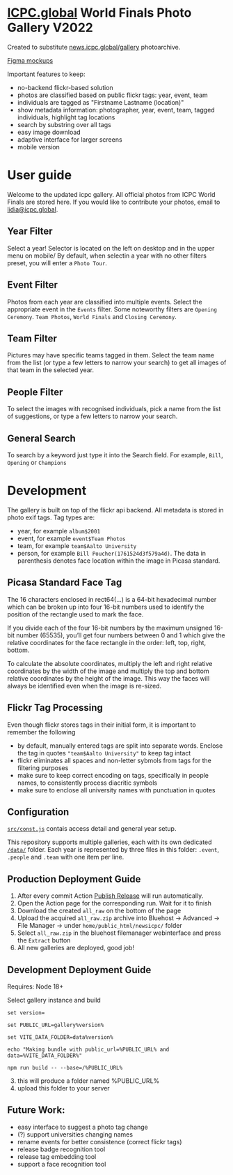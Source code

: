 # [ICPC.global](https://icpc.global) World Finals Photo Gallery V2022

Created to substitute [news.icpc.global/gallery](https://news.icpc.global/gallery) photoarchive.

[Figma mockups](https://www.figma.com/file/MvNh0jm8dj0LXOh9vsVUbK/ICPC-Live?node-id=0%3A1)

Important features to keep:
* no-backend flickr-based solution
* photos are classified based on public flickr tags: year, event, team
* individuals are tagged as "Firstname Lastname (location)"
* show metadata information: photographer, year, event, team, tagged individuals, highlight tag locations
* search by substring over all tags
* easy image download
* adaptive interface for larger screens
* mobile version

# User guide

Welcome to the updated icpc gallery. All official photos from ICPC World Finals are stored here. If you would like to contribute your photos, email to lidia@icpc.global.

## Year Filter

Select a year! Selector is located on the left on desktop and in the upper menu on mobile/ By default, when selectin a year with no other filters preset, you will enter a `Photo Tour`.

## Event Filter

Photos from each year are classified into multiple events. Select the appropriate event in the `Events` filter. Some noteworthy filters are `Opening Ceremony`. `Team Photos`, `World Finals` and `Closing Ceremony`.

## Team Filter

Pictures may have specific teams tagged in them. Select the team name from the list (or type a few letters to narrow your search) to get all images of that team in the selected year.

## People Filter

To select the images with recognised individuals, pick a name from the list of suggestions, or type a few letters to narrow your search.

## General Search

To search by a keyword just type it into the Search field. For example, `Bill`, `Opening` or `Champions`

# Development

The gallery is built on top of the flickr api backend. All metadata is stored in photo exif tags. Tag types are:
* year, for example `album$2001`
* event, for example `event$Team Photos`
* team, for example `team$Aalto University`
* person, for example `Bill Poucher(1761524d3f579a4d)`. The data in parenthesis denotes face location within the image in Picasa standard.

## Picasa Standard Face Tag
The 16 characters enclosed in rect64(…) is a 64-bit hexadecimal number which can be broken up into four 16-bit numbers used to identify the position of the rectangle used to mark the face. 

If you divide each of the four 16-bit numbers by the maximum unsigned 16-bit number (65535), you’ll get four numbers between 0 and 1 which give the relative coordinates for the face rectangle in the order: left, top, right, bottom.  

To calculate the absolute coordinates, multiply the left and right relative coordinates by the width of the image and multiply the top and bottom relative coordinates by the height of the image.  This way the faces will always be identified even when the image is re-sized.  

## Flickr Tag Processing

Even though flickr stores tags in their initial form, it is important to remember the following
* by default, manually entered tags are split into separate words. Enclose the tag in quotes `"team$Aalto University"` to keep tag intact
* flickr eliminates all spaces and non-letter sybmols from tags for the filtering purposes
* make sure to keep correct encoding on tags, specifically in people names, to consistently process diacritic symbols
* make sure to enclose all university names with punctuation in quotes

## Configuration

[`src/const.js`](https://github.com/icpc/gallery/blob/main/data/consts.js) contais access detail and general year setup. 

This repository supports multiple galleries, each with its own dedicated [`/data/`](https://github.com/icpc/gallery/tree/main/data) folder.
Each year is represented by three files in this folder: ```.event```, ```.people``` and ```.team``` with one item per line.

## Production Deployment Guide

1. After every commit Action [Publish Release](https://github.com/icpc/gallery/actions) will run automatically.
1. Open the Action page for the corresponding run. Wait for it to finish
1. Download the created ```all_raw``` on the bottom of the page
1. Upload the acquired ```all_raw.zip``` archive into Bluehost -> Advanced -> File Manager -> under ```home/public_html/newsicpc/``` folder
1. Select ```all_raw.zip``` in the bluehost filemanager webinterface and press the ```Extract``` button
1. All new galleries are deployed, good job!

## Development Deployment Guide

Requires: Node 18+

Select gallery instance and build

```
set version=

set PUBLIC_URL=gallery%version%

set VITE_DATA_FOLDER=data%version%

echo "Making bundle with public_url=%PUBLIC_URL% and data=%VITE_DATA_FOLDER%"

npm run build -- --base=/%PUBLIC_URL%
```

3. this will produce a folder named %PUBLIC_URL%
4. upload this folder to your server

## Future Work:

* easy interface to suggest a photo tag change
* (?) support universities changing names
* rename events for better consistence (correct flickr tags)
* release badge recognition tool
* release tag embedding tool
* support a face recognition tool


